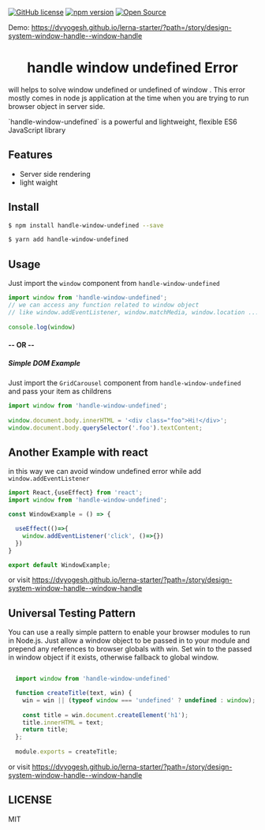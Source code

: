 
[![GitHub license](https://img.shields.io/github/license/x3388638/react-grid-carousel)](https://github.com/x3388638/react-grid-carousel/blob/master/LICENSE) [![npm version](https://badge.fury.io/js/react-grid-carousel.svg)](https://badge.fury.io/js/react-grid-carousel) [![Open Source](https://badges.frapsoft.com/os/v1/open-source.svg?v=103)](https://opensource.org/)


Demo: https://dvyogesh.github.io/lerna-starter/?path=/story/design-system-window-handle--window-handle

<h1 align="center">handle window undefined Error </h1>
will helps to solve <span style={{color:'red'}}>window undefined</span> or <span style={{color:'red'}}> undefined of window </span>. This error mostly comes in node js application at the time when you are trying to run browser object in server side.
<p> </p>
`handle-window-undefined` is a powerful and lightweight, flexible ES6 JavaScript library 


## Features

- Server side rendering
- light waight


## Install

```bash
$ npm install handle-window-undefined --save

$ yarn add handle-window-undefined
```

## Usage

Just import the `window` component from `handle-window-undefined`  

```javascript
import window from 'handle-window-undefined';
// we can access any function related to window object 
// like window.addEventListener, window.matchMedia, window.location ...etc
    
console.log(window)

```

#### -- OR --

##### Simple DOM Example

Just import the `GridCarousel` component from `handle-window-undefined`  
and pass your item as childrens


```javascript
import window from 'handle-window-undefined';
 
window.document.body.innerHTML = '<div class="foo">Hi!</div>';
window.document.body.querySelector('.foo').textContent;
```


## Another  Example with react

in this way we can avoid window undefined error while add `window.addEventListener`
```javascript
import React,{useEffect} from 'react';
import window from 'handle-window-undefined';

const WindowExample = () => {

  useEffect(()=>{
    window.addEventListener('click', ()=>{})
  })
}

export default WindowExample;

```

or visit https://dvyogesh.github.io/lerna-starter/?path=/story/design-system-window-handle--window-handle


## Universal Testing Pattern 

You can use a really simple pattern to enable your browser modules to run in Node.js. Just allow a window object to be passed in to your module and prepend any references to browser globals with win. Set win to the passed in window object if it exists, otherwise fallback to global window.

```javascript

  import window from 'handle-window-undefined'

  function createTitle(text, win) {
    win = win || (typeof window === 'undefined' ? undefined : window);
  
    const title = win.document.createElement('h1');
    title.innerHTML = text;
    return title;
  };
 
  module.exports = createTitle;
```






or visit https://dvyogesh.github.io/lerna-starter/?path=/story/design-system-window-handle--window-handle



## LICENSE

MIT
